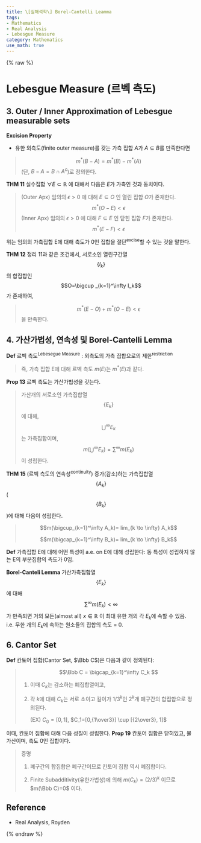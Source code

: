 ```yaml
---
title: \[실해석학\] Borel-Cantelli Leamma
tags:
- Mathematics
- Real Analysis
- Lebesgue Measure
category: Mathematics
use_math: true
---
```

{% raw %}
# Lebesgue Measure (르벡 측도)
## 3. Outer / Inner Approximation of Lebesgue measurable sets
**Excision Property**
- 유한 외측도(finite outer measure)를 갖는 가측 집합 $A$가 $A \subseteq B$를 만족한다면   
>$$m^{\ast}(B-A) = m^{\ast}(B)-m^{\ast}(A)$$
>(단, $B-A = B \cap A^c$)로 정의한다.

**THM 11** 실수집합 $\forall E \subset \mathbb{R}$ 에 대해서 다음은 $E$가 가측인 것과 동치이다.
>(Outer Apx) 임의의 $\epsilon \gt 0$ 에 대해 $E \subseteq O$ 인 열린 집합 $O$가 존재한다.
>$$m^{\ast}(O-E) \lt \epsilon$$
>(Inner Apx) 임의의 $\epsilon \gt 0$ 에 대해 $F \subseteq E$ 인 닫힌 집합 $F$가 존재한다.
>$$m^{\ast}(E-F) \lt \epsilon$$

위는 임의의 가측집합 E에 대해 측도가 0인 집합을 절단<sup>excise</sup>할 수 있는 것을 말한다.

**THM 12**
정리 11과 같은 조건에서, 서로소인 열린구간열$$\{I_k\}$$의 합집합인 $$O=\bigcup _{k=1}^\infty I_k$$ 가 존재하여,

> 
> $$m^{\ast}(E-O) + m^{\ast}(O-E) \lt \epsilon$$을 만족한다.
> 

## 4. 가산가법성, 연속성 및 Borel-Cantelli Lemma

**Def** 르벡 측도<sup>Lebesegue Measure</sup> : 외측도의 가측 집합으로의 제한<sup>restriction</sup>
>즉, 가측 집합 E에 대해 르벡 측도 $m(E)$는 $m^{\ast}(E)$과 같다.

**Prop 13** 르벡 측도는 가산가법성을 갖는다.   
> 가산개의 서로소인 가측집합열 $$\{E_k\}$$에 대해, $$\bigcup^\infty E_k$$는 가측집합이며, $$m(\bigcup^\infty E_k) = \sum^\infty m(E_k)$$ 이 성립한다.

**THM 15**
(르벡 측도의 연속성<sup>continuity</sup>) 증가(감소)하는 가측집합열 $$\{A_k\}$$($$\{B_k\}$$)에 대해 다음이 성립한다.

> 
> $$m(\bigcup_{k=1}^\infty A_k)= lim_{k \to \infty} A_k$$   
> 
> $$m(\bigcap_{k=1}^\infty B_k)= lim_{k \to \infty} B_k$$
> 
**Def**
가측집합 E에 대해 어떤 특성이 a.e. on E에 대해 성립한다:
동 특성이 성립하지 않는 E의 부분집합의 측도가 0임.

**Borel-Canteli Lemma**
가산가측집합열 $$\{E_k\}$$에 대해 $$\sum^\infty m(E_k) \lt \infty$$ 가 만족되면 거의 모든(almost all) $x \in \mathbb{R}$ 이 최대 유한 개의 각 $E_k$에 속할 수 있음.   
i.e. 무한 개의 $E_k$에 속하는 원소들의 집합의 측도 = 0.

## 6. Cantor Set
**Def** 
칸토어 집합(Cantor Set, $\Bbb C$)은 다음과 같이 정의된다:   

> 
> $$\Bbb C = \bigcap_{k=1}^\infty C_k $$   
> 
>1. 이때 $C_k$는 감소하는 폐집합열이고,   
>2. 각 $k$에 대해 $C_k$는 서로 소이고 길이가 $1/3^k$인 $2^k$개 폐구간의 합집합으로 정의된다.
>
>       (EX) $C_0=[0,1]$, $C_1=[0,{1\over3}] \cup [{2\over3}, 1]$

이때, 칸토어 집합에 대해 다음 성질이 성립한다.
**Prop 19** 
칸토어 집합은 닫혀있고, 불가산이며, 측도 0인 집합이다.
> 증명
> 1) 폐구간의 합집합은 폐구간이므로 칸토어 집합 역시 폐집합이다.
> 
> 2) Finite Subadditivity(유한가법성)에 의해 $m(C_k)=(2/3)^k$ 이므로 $m(\Bbb C)=0$ 이다.


## Reference
 - Real Analysis, Royden

{% endraw %}